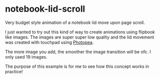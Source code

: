 # notebook-lid-scroll
Very budget style animation of a notebook lid move upon page scroll.

I just wanted to try out this kind of way to create animations using flipbook like images.
The images are super super low quality and the lid movement was created with touchpad using [Photopea](https://www.photopea.com/).

The more image you add, the smoother the image transition will be ofc. I only used 19 images.

The purpose of this example is for me to see how this concept works in practice!
